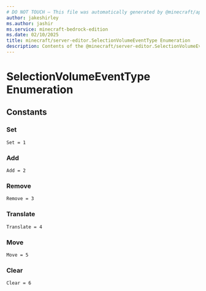 ```yaml
---
# DO NOT TOUCH — This file was automatically generated by @minecraft/api-docs-generator, to report problems file an issue at https://github.com/Mojang/minecraft-scripting-libraries
author: jakeshirley
ms.author: jashir
ms.service: minecraft-bedrock-edition
ms.date: 02/10/2025
title: minecraft/server-editor.SelectionVolumeEventType Enumeration
description: Contents of the @minecraft/server-editor.SelectionVolumeEventType enumeration.
---
```

# SelectionVolumeEventType Enumeration

## Constants
### **Set**
`Set = 1`
### **Add**
`Add = 2`
### **Remove**
`Remove = 3`
### **Translate**
`Translate = 4`
### **Move**
`Move = 5`
### **Clear**
`Clear = 6`
